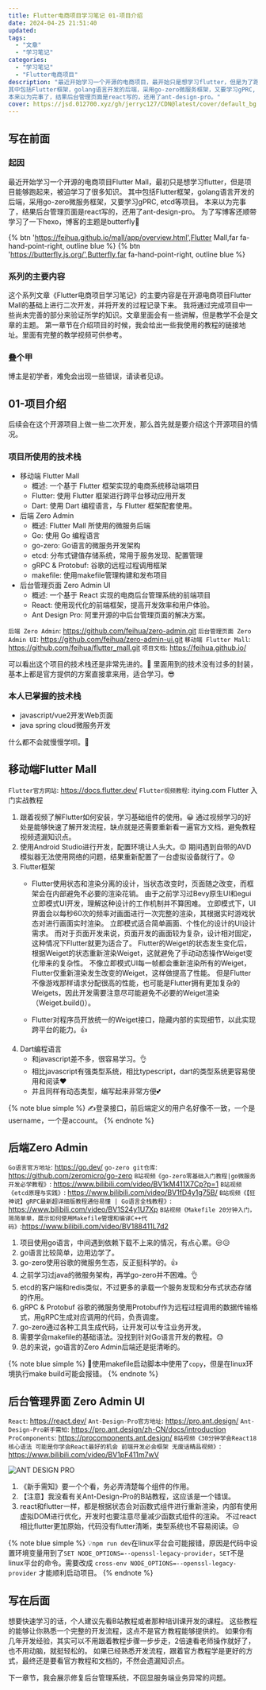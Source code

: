 ```yaml
---
title: Flutter电商项目学习笔记 01-项目介绍
date: 2024-04-25 21:51:40
updated:
tags:
  - "文章"
  - "学习笔记"
categories: 
  - "学习笔记"
  - "Flutter电商项目"
description: "最近开始学习一个开源的电商项目，最开始只是想学习flutter，但是为了跑起flutter的电商项目，被迫学习了很多知识。
其中包括Flutter框架，golang语言开发的后端，采用go-zero微服务框架，又要学习gPRC, etcd等项目。
本来以为完事了，结果后台管理页面是react写的，还用了ant-design-pro。"
cover: https://jsd.012700.xyz/gh/jerryc127/CDN@latest/cover/default_bg.png
---
```


## 写在前面

### 起因
最近开始学习一个开源的电商项目Flutter Mall，最初只是想学习flutter，但是项目能够跑起来，被迫学习了很多知识。
其中包括Flutter框架，golang语言开发的后端，采用go-zero微服务框架，又要学习gPRC, etcd等项目。
本来以为完事了，结果后台管理页面是react写的，还用了ant-design-pro。
为了写博客还顺带学习了一下hexo，博客的主题是butterfly🤣

{% btn 'https://feihua.github.io/mall/app/overview.html',Flutter Mall,far fa-hand-point-right, outline blue  %}
{% btn 'https://butterfly.js.org/',Butterfly,far fa-hand-point-right, outline blue  %}

### 系列的主要内容
这个系列文章《Flutter电商项目学习笔记》的主要内容是在开源电商项目Flutter Mall的基础上进行二次开发，并将开发的过程记录下来。
我将通过完成项目中一些尚未完善的部分来验证所学的知识。文章里面会有一些讲解，但是教学不会是文章的主题。
第一章节在介绍项目的时候，我会给出一些我使用的教程的链接地址。里面有完整的教学视频可供参考。

### 叠个甲
博主是初学者，难免会出现一些错误，请读者见谅。

## 01-项目介绍
后续会在这个开源项目上做一些二次开发，那么首先就是要介绍这个开源项目的情况。

### 项目所使用的技术栈
- 移动端 Flutter Mall
    - 概述: 一个基于 Flutter 框架实现的电商系统移动端项目
    - Flutter: 使用 Flutter 框架进行跨平台移动应用开发
    - Dart: 使用 Dart 编程语言，与 Flutter 框架配套使用。
- 后端 Zero Admin
    - 概述: Flutter Mall 所使用的微服务后端
    - Go: 使用 Go 编程语言
    - go-zero: Go语言的微服务开发架构
    - etcd: 分布式键值存储系统，常用于服务发现、配置管理
    - gRPC & Protobuf: 谷歌的远程过程调用框架
    - makefile: 使用makefile管理构建和发布项目
- 后台管理页面 Zero Admin UI
    - 概述: 一个基于 React 实现的电商后台管理系统的前端项目
    - React: 使用现代化的前端框架，提高开发效率和用户体验。
    - Ant Design Pro: 阿里开源的中后台管理页面的解决方案。

`后端 Zero Admin`: https://github.com/feihua/zero-admin.git
`后台管理页面 Zero Admin UI`: https://github.com/feihua/zero-admin-ui.git
`移动端 Flutter Mall`: https://github.com/feihua/flutter_mall.git
`项目文档`: https://feihua.github.io/

可以看出这个项目的技术栈还是非常先进的。🙌
里面用到的技术没有过多的封装，基本上都是官方提供的方案直接拿来用，适合学习。😎

### 本人已掌握的技术栈
 - javascript/vue2开发Web页面
 - java spring cloud微服务开发

什么都不会就慢慢学呗。🥲

## 移动端Flutter Mall
`Flutter官方网站`: https://docs.flutter.dev/
`Flutter视频教程`: itying.com Flutter 入门实战教程

1. 跟着视频了解Flutter如何安装，学习基础组件的使用。😀
    通过视频学习的好处是能够快速了解开发流程，缺点就是还需要重新看一遍官方文档，避免教程视频遗漏知识点。
2. 使用Android Studio进行开发，配置环境让人头大。😡
    期间遇到自带的AVD模拟器无法使用网络的问题，结果重新配置了一台虚拟设备就行了。😟
3. Flutter框架
    - Flutter使用状态和渲染分离的设计，当状态改变时，页面随之改变，而框架会在内部避免不必要的渲染花销。
由于之前学习过Bevy原生UI和egui立即模式UI开发，理解这种设计的工作机制并不算困难。
立即模式下，UI界面会以每秒60次的频率对画面进行一次完整的渲染，其根据实时游戏状态对进行画面实时渲染。
立即模式适合简单画面、个性化的设计的UI设计需求。
而对于页面开发来说，页面开发的画面较为复杂，设计相对固定，这种情况下Flutter就更为适合了。
Flutter的Weiget的状态发生变化后，根据Weiget的状态重新渲染Weiget，这就避免了手动动态操作Weiget变化带来的复杂性。
不像立即模式UI每一帧都会重新渲染所有的Weiget，Flutter仅重新渲染发生改变的Weiget，这样做提高了性能。
但是Flutter不像游戏那样请求分配很高的性能，也可能是Flutter拥有更加复杂的Weigets，因此开发需要注意尽可能避免不必要的Weiget渲染（Weiget.build()）。

    - Flutter对程序员开放统一的Weiget接口，隐藏内部的实现细节，以此实现跨平台的能力。👍
4. Dart编程语言
    - 和javascript差不多，很容易学习。👌
    - 相比javascript有强类型系统，相比typescript，dart的类型系统更容易使用和阅读❤️
    - 并且同样有动态类型，编写起来非常方便💕

{% note blue simple %}
✍️登录接口，前后端定义的用户名好像不一致，一个是username，一个是account。
{% endnote %}

## 后端Zero Admin
`Go语言官方地址`: https://go.dev/
`go-zero git仓库`: https://github.com/zeromicro/go-zero
`B站视频《go-zero零基础入门教程|go微服务开发必学教程》`: https://www.bilibili.com/video/BV1kM411X7Cp?p=1
`B站视频《etcd原理与实践》`: https://www.bilibili.com/video/BV1fD4y1g75B/
`B站视频《【狂神说】gRPC最新超详细版教程通俗易懂 | Go语言全栈教程》`: https://www.bilibili.com/video/BV1S24y1U7Xp
`B站视频《Makefile 20分钟入门，简简单单，展示如何使用Makefile管理和编译C++代码》`:https://www.bilibili.com/video/BV188411L7d2

1. 项目使用go语言，中间遇到依赖下载不上来的情况，有点心累。😒😥
2. go语言比较简单，边用边学了。
3. go-zero使用谷歌的微服务生态，反正挺科学的。👍
4. 之前学习过java的微服务架构，再学go-zero并不困难。👌
5. etcd的客户端和redis类似，不过更多的承载一个服务发现和分布式状态存储的作用。
6. gRPC & Protobuf 谷歌的微服务使用Protobuf作为远程过程调用的数据传输格式，用gRPC生成对应调用的代码，负责调度。
7. go-zero通过各种工具生成代码，让开发可以专注业务开发。
8. 需要学会makefile的基础语法。没找到针对Go语言开发的教程。😓
9. 总的来说，go语言的Zero Admin后端还是挺清晰的。

{% note blue simple %}
🔔使用makefile启动脚本中使用了`copy`，但是在linux环境执行make build可能会报错。
{% endnote %}

## 后台管理界面 Zero Admin UI
`React`: https://react.dev/
`Ant-Design-Pro官方地址`: https://pro.ant.design/
`Ant-Design-Pro新手需知`: https://pro.ant.design/zh-CN/docs/introduction
`ProComponents`: https://procomponents.ant.design/
`B站视频《30分钟学会React18核心语法 可能是你学会React最好的机会 前端开发必会框架 无废话精品视频》`: https://www.bilibili.com/video/BV1pF411m7wV

![](/img/posts/studys-zero-mall/01-01-ant-design-pro.png "ANT DESIGN PRO")
1. 《新手需知》要一个个看，务必弄清楚每个组件的作用。
2. 【注意】我没看有关Ant-Design-Pro的B站教程，这应该是一个错误。
3. react和flutter一样，都是根据状态会对函数式组件进行重新渲染，内部有使用虚拟DOM进行优化，开发时也要注意尽量减少函数式组件的渲染。
不过react相比flutter更加原始，代码没有flutter清晰，类型系统也不容易阅读。😒

{% note blue simple %}
💡`npm run dev`在linux平台会可能报错，原因是代码中设置环境变量用到了`SET NODE_OPTIONS=--openssl-legacy-provider`，`SET`不是linux平台的命令。需要改成 `cross-env NODE_OPTIONS=--openssl-legacy-provider` 才能顺利启动项目。
{% endnote %}

## 写在后面
想要快速学习的话，个人建议先看B站教程或者那种培训课开发的课程。
这些教程的能够让你熟悉一个完整的开发流程，这点不是官方教程能够提供的。
如果你有几年开发经验，其实可以不用跟着教程步骤一步步走，2倍速看老师操作就好了，也不用动脑，就挺轻松的。
如果已经熟悉开发流程，跟着官方教程学是更好的方式，最终还是要看官方教程和文档的，不然会遗漏知识点。

下一章节，我会展示修复后台管理系统，不回显服务端业务异常的问题。
